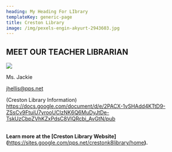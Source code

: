 ```yaml
---
heading: My Heading For LIbrary
templateKey: generic-page
title: Creston Library
image: /img/pexels-engin-akyurt-2943603.jpg
---
```


## MEET OUR TEACHER LIBRARIAN

![](https://lh5.googleusercontent.com/LB58LG0bIUs4WWZV5oFa1S4-oPPp4liflb7NsDFEdlAO2BeiBYzPmkBRC-_Vw6-kD6GMSfdG9TOw0YxAbg-q2iQ6p-dFJPYj1OtYR5GGvJH24Hq2bTpi08VU06szN3aHRg=w1280)

Ms. Jackie

[jhellis@pps.net](mailto:jhellis@pps.net)

(Creston Library Information) <https://docs.google.com/document/d/e/2PACX-1vSHAdd4KTtD9-ZSsCv9FtuiU7yrooUClzNK6Q6MuDyJtDe-TskUzCbpZVhKZxPdsC8VlQRcbi_AvGtN/pub>

**\
Learn more at the \[Creston Library Website](**<https://sites.google.com/pps.net/crestonk8library/home>**).**[](https://sites.google.com/pps.net/crestonk8library/home)
